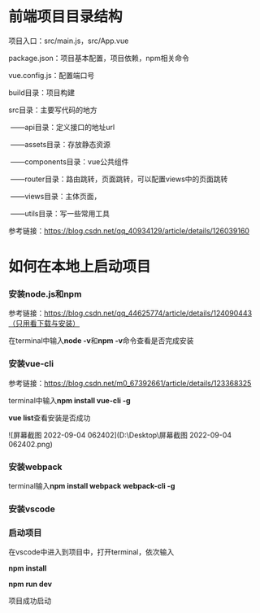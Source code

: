 # 前端项目目录结构

项目入口：src/main.js，src/App.vue

package.json：项目基本配置，项目依赖，npm相关命令

vue.config.js：配置端口号

build目录：项目构建

src目录：主要写代码的地方

​	——api目录：定义接口的地址url

​	——assets目录：存放静态资源

​	——components目录：vue公共组件

​	——router目录：路由跳转，页面跳转，可以配置views中的页面跳转

​	——views目录：主体页面，

​	——utils目录：写一些常用工具

参考链接：https://blog.csdn.net/qq_40934129/article/details/126039160

# 如何在本地上启动项目

### 安装node.js和npm

参考链接：https://blog.csdn.net/qq_44625774/article/details/124090443（只用看下载与安装）

在terminal中输入**node -v**和**npm -v**命令查看是否完成安装

### 安装vue-cli

参考链接：https://blog.csdn.net/m0_67392661/article/details/123368325

terminal中输入**npm install vue-cli -g**

**vue list**查看安装是否成功

![屏幕截图 2022-09-04 062402](D:\Desktop\屏幕截图 2022-09-04 062402.png)

### 安装webpack

terminal输入**npm install webpack webpack-cli -g** 

### 安装vscode

### 启动项目

在vscode中进入到项目中，打开terminal，依次输入

**npm install**


**npm run dev**

项目成功启动
